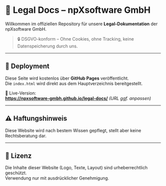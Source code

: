 # 📄 Legal Docs – npXsoftware GmbH

Willkommen im offiziellen Repository für unsere **Legal-Dokumentation** der npXsoftware GmbH. 

> 🔒 DSGVO-konform – Ohne Cookies, ohne Tracking, keine Datenspeicherung durch uns.

---

## 🚀 Deployment

Diese Seite wird kostenlos über **GitHub Pages** veröffentlicht.  
Die `index.html` wird direkt aus dem Hauptverzeichnis bereitgestellt.

🔗 Live-Version:  
**https://npxsoftware-gmbh.github.io/legal-docs/** *(URL ggf. anpassen)*

---

## ⚠️ Haftungshinweis

Diese Website wird nach bestem Wissen gepflegt, stellt aber keine Rechtsberatung dar.  

---

## 📄 Lizenz

Die Inhalte dieser Website (Logo, Texte, Layout) sind urheberrechtlich geschützt.  
Verwendung nur mit ausdrücklicher Genehmigung.
